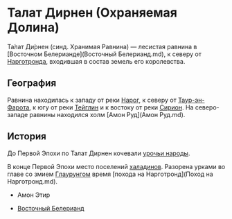# Талат Дирнен (Охраняемая Долина)

Та́лат Ди́рнен (синд. Хранимая Равнина) — лесистая равнина в
[Восточном Белерианде](Восточный Белерианд.md), к северу от 
[Нарготронда](Нарготронд.md), входившая в состав земель его королевства.

## География

Равнина находилась к западу от реки [Нарог](Нарог.md), к северу от
[Таур-эн-Фарота](Таур-эн-Фарот.md), к югу от реки [Тейглин](Реки/Тейглин.md) и
к востоку от реки [Сирион](Реки/Сирион.md). На северо-западе равнины находился
холм [Амон Руд](Амон Руд.md).

## История

До Первой Эпохи по Талат Дирнен кочевали [урочьи народы](Народы/урки.md).

В конце Первой Эпохи место поселений [халадинов](Народы/халадины.md). Разорена
урками во главе со змием [Глаурунгом](Личности/Глаурунг.md) время [похода на
Нарготронд](Поход на Нарготронд.md).

*   Амон Этир


*   [Восточный Белерианд](Восточный%20Белерианд.md)
